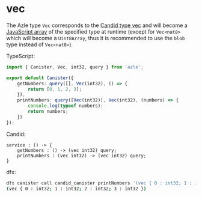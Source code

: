 # vec

The Azle type `Vec` corresponds to the [Candid type vec](https://internetcomputer.org/docs/current/references/candid-ref#type-vec-t) and will become a [JavaScript array](https://developer.mozilla.org/en-US/docs/Web/JavaScript/Reference/Global_Objects/Array) of the specified type at runtime (except for `Vec<nat8>` which will become a `Uint8Array`, thus it is recommended to use the `blob` type instead of `Vec<nat8>`).

TypeScript:

```typescript
import { Canister, Vec, int32, query } from 'azle';

export default Canister({
    getNumbers: query([], Vec(int32), () => {
        return [0, 1, 2, 3];
    }),
    printNumbers: query([Vec(int32)], Vec(int32), (numbers) => {
        console.log(typeof numbers);
        return numbers;
    })
});
```

Candid:

```
service : () -> {
    getNumbers : () -> (vec int32) query;
    printNumbers : (vec int32) -> (vec int32) query;
}
```

dfx:

```bash
dfx canister call candid_canister printNumbers '(vec { 0 : int32; 1 : int32; 2 : int32; 3 : int32 })'
(vec { 0 : int32; 1 : int32; 2 : int32; 3 : int32 })
```
